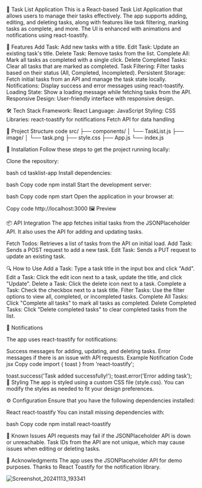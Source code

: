 


📝 Task List Application
This is a React-based Task List Application that allows users to manage their tasks effectively. The app supports adding, editing, and deleting tasks, along with features like task filtering, marking tasks as complete, and more. The UI is enhanced with animations and notifications using react-toastify.

🌟 Features
Add Task: Add new tasks with a title.
Edit Task: Update an existing task's title.
Delete Task: Remove tasks from the list.
Complete All: Mark all tasks as completed with a single click.
Delete Completed Tasks: Clear all tasks that are marked as completed.
Task Filtering: Filter tasks based on their status (All, Completed, Incompleted).
Persistent Storage: Fetch initial tasks from an API and manage the task state locally.
Notifications: Display success and error messages using react-toastify.
Loading State: Show a loading message while fetching tasks from the API.
Responsive Design: User-friendly interface with responsive design.

🛠️ Tech Stack
Framework: React
Language: JavaScript
Styling: CSS
Libraries:
react-toastify for notifications
Fetch API for data handling

📂 Project Structure
 code
src/
├── components/
│   └── TaskList.js
├── image/
│   └── task.png
├── style.css
├── App.js
└── index.js

🚀 Installation
Follow these steps to get the project running locally:

Clone the repository:

bash
cd tasklist-app
Install dependencies:

bash
Copy code
npm install
Start the development server:

bash
Copy code
npm start
Open the application in your browser at:


Copy code
http://localhost:3000
🖼️ Preview


📦 API Integration
The app fetches initial tasks from the JSONPlaceholder API. It also uses the API for adding and updating tasks.

Fetch Todos: Retrieves a list of tasks from the API on initial load.
Add Task: Sends a POST request to add a new task.
Edit Task: Sends a PUT request to update an existing task.

🔍 How to Use
Add a Task: Type a task title in the input box and click "Add".
Edit a Task: Click the edit icon next to a task, update the title, and click "Update".
Delete a Task: Click the delete icon next to a task.
Complete a Task: Check the checkbox next to a task title.
Filter Tasks: Use the filter options to view all, completed, or incompleted tasks.
Complete All Tasks: Click "Complete all tasks" to mark all tasks as completed.
Delete Completed Tasks: Click "Delete completed tasks" to clear completed tasks from the list.

🔔 Notifications

The app uses react-toastify for notifications:

Success messages for adding, updating, and deleting tasks.
Error messages if there is an issue with API requests.
Example Notification Code
jsx
Copy code
import { toast } from 'react-toastify';

toast.success('Task added successfully!');
toast.error('Error adding task');
🎨 Styling
The app is styled using a custom CSS file (style.css). You can modify the styles as needed to fit your design preferences.

⚙️ Configuration
Ensure that you have the following dependencies installed:

React
react-toastify
You can install missing dependencies with:

bash
Copy code
npm install react-toastify

🐛 Known Issues
API requests may fail if the JSONPlaceholder API is down or unreachable.
Task IDs from the API are not unique, which may cause issues when editing or deleting tasks.

🙌 Acknowledgments
The app uses the JSONPlaceholder API for demo purposes.
Thanks to React Toastify for the notification library.

![Screenshot_20241113_193341](https://github.com/user-attachments/assets/b90ca685-26fe-4afd-907b-fa9c5079766e)



